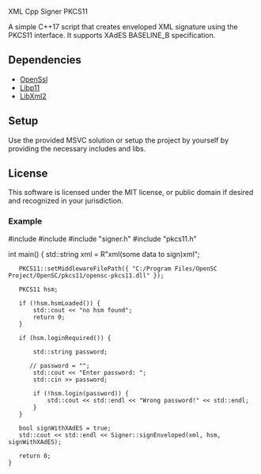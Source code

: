 XML Cpp Signer PKCS11

A simple C++17 script that creates enveloped XML signature using the PKCS11 interface. It supports XAdES BASELINE_B specification.

## Dependencies
- [OpenSsl](https://github.com/openssl/openssl)
- [Libp11](https://github.com/OpenSC/libp11)
- [LibXml2](https://github.com/GNOME/libxml2)

## Setup

Use the provided MSVC solution or setup the project by yourself by providing the necessary includes and libs.

## License

This software is licensed under the MIT license, or public domain if desired and recognized in your jurisdiction.

### Example

   #include <string>
   #include <iostream>
   #include "signer.h"
   #include "pkcs11.h"
  
   int main()
   {
       std::string xml = R"xml(<?xml version="1.0"?><example>some data to sign</example>)xml";
   
       PKCS11::setMiddlewareFilePath({ "C:/Program Files/OpenSC Project/OpenSC/pkcs11/opensc-pkcs11.dll" });
   
       PKCS11 hsm;
   
       if (!hsm.hsmLoaded()) {
           std::cout << "no hsm found";
           return 0;
       }
   
       if (hsm.loginRequired()) {
   
           std::string password;
   
          // password = "";
           std::cout << "Enter password: ";
           std::cin >> password;
   
           if (!hsm.login(password)) {
               std::cout << std::endl << "Wrong password!" << std::endl;
           }
       }
 
       bool signWithXAdES = true;
       std::cout << std::endl << Signer::signEnveloped(xml, hsm, signWithXAdES);
   
       return 0;
    }

